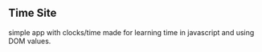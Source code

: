 ## Time Site

simple app with clocks/time made for learning time in javascript and using DOM values. 